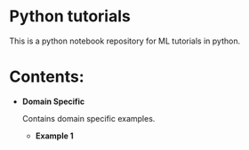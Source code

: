 # Python tutorials

This is a python notebook repository for ML tutorials in python.

# Contents:

* **Domain Specific**

   Contains domain specific examples.

   + **Example 1**

